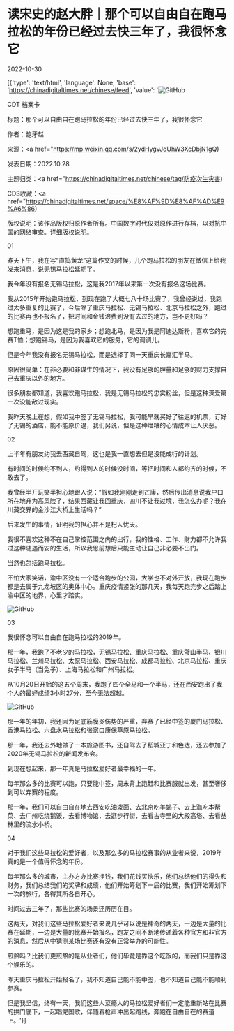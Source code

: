 # 读宋史的赵大胖｜那个可以自由自在跑马拉松的年份已经过去快三年了，我很怀念它

2022-10-30

[{'type': 'text/html', 'language': None, 'base': 'https://chinadigitaltimes.net/chinese/feed', 'value': '![GitHub](https://chinadigitaltimes.net/chinese/files/2022/10/Screen-Shot-2022-10-29-at-9.53.19-PM-768x573.png)

CDT 档案卡

标题：那个可以自由自在跑马拉松的年份已经过去快三年了，我很怀念它

作者：龅牙赵

来源：<a href="https://mp.weixin.qq.com/s/2ydHygvJqUhW3XcDbjN1gQ)

发表日期：2022.10.28

主题归类：<a href="https://chinadigitaltimes.net/chinese/tag/防疫次生灾害)

CDS收藏：<a href="https://chinadigitaltimes.net/space/%E8%AF%9D%E8%AF%AD%E9%A6%86)

版权说明：该作品版权归原作者所有。中国数字时代仅对原作进行存档，以对抗中国的网络审查。详细版权说明。





01

昨天下午，我在写“直捣黄龙”这篇作文的时候，几个跑马拉松的朋友在微信上给我发来消息，说无锡马拉松延期了。

我今年没有报名无锡马拉松，这是我2017年以来第一次没有报名这场比赛。

我从2015年开始跑马拉松，到现在跑了大概七八十场比赛了，我曾经说过，我跑过太多重复的比赛了，今后除了重庆马拉松、无锡马拉松、北京马拉松之外，跑过的比赛再也不报名了，把时间和金钱浪费到没有去过的地方，岂不更好吗？

想跑重马，是因为这是我的家乡；想跑北马，是因为我是阿迪达斯粉，喜欢它的完赛T恤；想跑锡马，是因为我喜欢它的服务，它的调调儿。

但是今年我没有报名无锡马拉松，而是选择了同一天重庆长嘉汇半马。

原因很简单：在非必要和非谋生的情况下，我没有足够的胆量和足够的财力支撑自己去重庆以外的地方。

很多朋友都知道，我喜欢跑马拉松，我是无锡马拉松的忠实粉丝，但是这种深爱第一次没能敌过现实。

我昨天晚上在想，假如我中签了无锡马拉松，我可能早就买好了往返的机票，订好了无锡的酒店，能不能原价退，我们另说，但是这种烂糟的心情成本让人厌恶。

02

上半年有朋友约我去西藏自驾，这也是我一直想去但是没能成行的计划。

有时间的时候约不到人，约得到人的时候没时间，等把时间和人都约齐的时候，不敢去了。

我曾经半开玩笑半担心地跟人说：“假如我刚刚走到芒康，然后传出消息说我户口所在地升为高风险了，结果西藏让我回重庆，四川不让我过境，我怎么办呢？我在川藏交界的金沙江大桥上生活吗？”

后来发生的事情，证明我的担心并不是杞人忧天。

我很不喜欢这种不在自己掌控范围之内的出行，我的性格、工作、财力都不允许我过这种随遇而安的生活，所以我思前想后只能主动让自己非必要不出门。

当然也包括跑马拉松。

不怕大家笑话，渝中区没有一个适合跑步的公园，大学也不对外开放，我现在跑步都是去属于九龙坡区的奥体中心。重庆疫情紧张的那几天，我每天跑完步之后踏上渝中区的地界，心里才踏实。

![GitHub](https://chinadigitaltimes.net/chinese/files/2022/10/post-689048-635e026478a52.)

03

我很怀念可以自由自在跑马拉松的2019年。

那一年，我跑了不老少的马拉松，无锡马拉松、重庆马拉松、重庆璧山半马、银川马拉松、兰州马拉松、太原马拉松、西安马拉松、成都马拉松、北京马拉松、重庆女子半马（当兔子）、上海马拉松和广州马拉松。

从10月20日开始的这五个周末，我跑了四个全马和一个半马，还在西安跑出了我个人的最好成绩3小时27分，至今无法超越。

![GitHub](https://chinadigitaltimes.net/chinese/files/2022/10/post-689048-635e02648657a.)

那一年的年初，我还因为足底筋膜炎伤势的严重，弃赛了已经中签的厦门马拉松、香港马拉松、六盘水马拉松和张家口康保草原马拉松。

那一年，我还去外地做了一本旅游图书，还自驾去了稻城亚丁和色达，还去参加了2020年无锡马拉松的新闻发布会。

到现在想起来，那一年真是马拉松爱好者最幸福的一年。

每年那么多的比赛可以跑，只要能中签，周末背上跑鞋和比赛服就出发，甚至奢侈到可以弃赛的程度。

那一年，我们可以自由自在地去西安吃油泼面、去北京吃羊蝎子、去上海吃本帮菜、去广州吃烧鹅饭，去看博物馆，去逛步行街，去看古寺里的大殿高塔、去看丛林里的流水小桥。

04

对于我们这些马拉松的爱好者，以及那么多的马拉松赛事的从业者来说，2019年真的是一个值得怀念的年份。

每年那么多的城市，主办方办比赛挣钱，我们花钱买快乐，他们总结他们的得失和财务，我们总结我们的奖牌和成绩，他们开始筹划下一届的比赛，我们开始筹划下一次的旅行，各得其所各自开心。

时间过去三年了，那些比赛的场景还历历在目。

这两天，对我们这些马拉松爱好者来说几乎可以说是神奇的两天，一边是大量的比赛在延期，一边是大量的比赛开始报名，跑友之间不断地传递着各种官方和非官方的消息，然后从中猜测某场比赛还有没有正常举办的可能性。

煎熬吗？比我们更煎熬的是从业者们，他们毕竟是靠这个吃饭的，而我们只是靠这个娱乐的。

昨天重庆马拉松开始报名了，我不知道自己能不能中签，也不知道自己能不能顺利参赛。

但是我坚信，终有一天，我们这些人菜瘾大的马拉松爱好者们一定能重新站在比赛的拱门底下，一起唱完国歌，伴随着枪声冲出起跑线，奔跑在自由自在的赛道上。'}]
